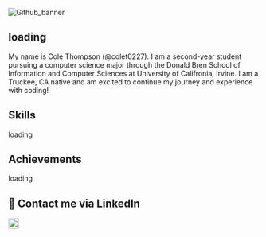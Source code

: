 ![Github_banner](https://github.com/colet0227/colet0227/assets/10394057/a6b55099-ed8c-4227-b43e-2e8f17af1210)

## loading
My name is Cole Thompson (@colet0227). I am a second-year student pursuing a computer science major through the Donald Bren School of Information and Computer Sciences at University of Califronia, Irvine. I am a Truckee, CA native and am excited to continue my journey and experience with coding!

## Skills
loading

## Achievements
loading

## 🤝 Contact me via LinkedIn
<a href="https://www.linkedin.com/in/cole-thompson-991682251/"><img align="left" src="https://raw.githubusercontent.com/yushi1007/yushi1007/main/images/linkedin.svg" alt="Yu Shi | LinkedIn" width="21px"/></a>
